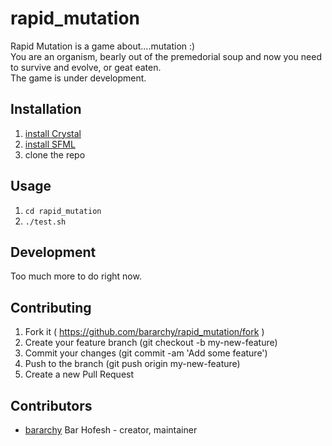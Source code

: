 # rapid_mutation

Rapid Mutation is a game about....mutation :)  
You are an organism, bearly out of the premedorial soup and now you need to survive and evolve, or geat eaten.  
The game is under development.  

## Installation
1. [install Crystal](https://crystal-lang.org/docs/installation/)  
2. [install SFML](https://www.sfml-dev.org/download.php)  
2. clone the repo  
 
## Usage

1. `cd rapid_mutation`  
2. `./test.sh` 

## Development

Too much more to do right now.  

## Contributing

1. Fork it ( https://github.com/bararchy/rapid_mutation/fork )
2. Create your feature branch (git checkout -b my-new-feature)
3. Commit your changes (git commit -am 'Add some feature')
4. Push to the branch (git push origin my-new-feature)
5. Create a new Pull Request

## Contributors

- [bararchy](https://github.com/bararchy) Bar Hofesh - creator, maintainer
